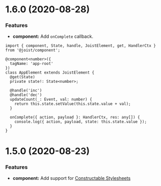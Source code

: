 <a name="1.6.0"></a>

# 1.6.0 (2020-08-28)

### Features

- **component:** Add `onComplete` callback.

```TS
import { component, State, handle, JoistElement, get, HandlerCtx } from '@joist/component';

@component<number>({
  tagName: 'app-root'
})
class AppElement extends JoistElement {
  @get(State)
  private state!: State<number>;

  @handle('inc')
  @handle('dec')
  updateCount(_: Event, val: number) {
    return this.state.setValue(this.state.value + val);
  }

  onComplete({ action, payload }: HandlerCtx, res: any[]) {
    console.log({ action, payload, state: this.state.value });
  }
}
```

# 1.5.0 (2020-08-23)

### Features

- **component:** Add support for [Constructable Stylesheets](https://developers.google.com/web/updates/2019/02/constructable-stylesheets)
